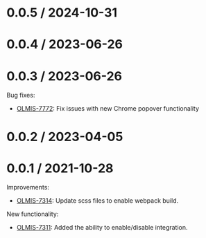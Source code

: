 0.0.5 / 2024-10-31
==================

0.0.4 / 2023-06-26
==================

0.0.3 / 2023-06-26
==================
Bug fixes:
* [OLMIS-7772](https://openlmis.atlassian.net/browse/OLMIS-7772): Fix issues with new Chrome popover functionality

0.0.2 / 2023-04-05
==================

0.0.1 / 2021-10-28
==================

Improvements:
* [OLMIS-7314](https://openlmis.atlassian.net/browse/OLMIS-7314): Update scss files to enable webpack build.

New functionality:
* [OLMIS-7311](https://openlmis.atlassian.net/browse/OLMIS-7311): Added the ability to enable/disable integration.
